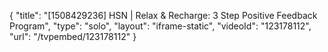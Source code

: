 {
    "title": "[1508429236] HSN | Relax & Recharge: 3 Step Positive Feedback Program",
    "type": "solo",
    "layout": "iframe-static",
    "videoId": "123178112",
    "url": "\/tvpembed\/123178112"
}